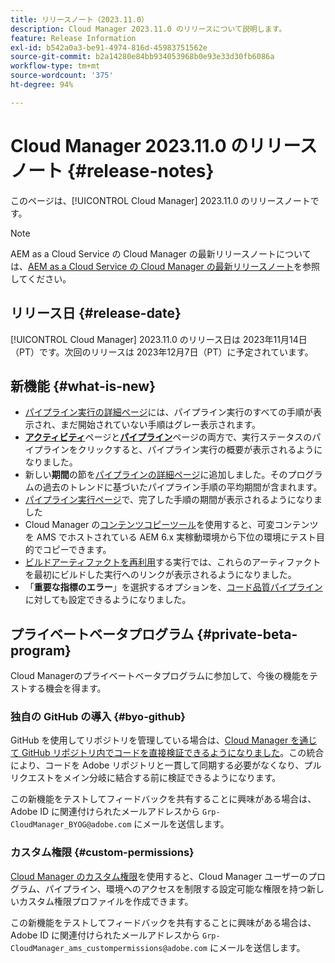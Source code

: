 ```yaml
---
title: リリースノート（2023.11.0）
description: Cloud Manager 2023.11.0 のリリースについて説明します。
feature: Release Information
exl-id: b542a0a3-be91-4974-816d-45983751562e
source-git-commit: b2a14280e84bb934053968b0e93e33d30fb6086a
workflow-type: tm+mt
source-wordcount: '375'
ht-degree: 94%

---
```


# Cloud Manager 2023.11.0 のリリースノート {#release-notes}

このページは、[!UICONTROL Cloud Manager] 2023.11.0 のリリースノートです。

>[!NOTE]
>
>AEM as a Cloud Service の Cloud Manager の最新リリースノートについては、[AEM as a Cloud Service の Cloud Manager の最新リリースノート](https://experienceleague.adobe.com/ja/docs/experience-manager-cloud-service/content/release-notes/cloud-manager/current)を参照してください。

## リリース日 {#release-date}

[!UICONTROL Cloud Manager] 2023.11.0 のリリース日は 2023年11月14日（PT）です。次回のリリースは 2023年12月7日（PT）に予定されています。

## 新機能 {#what-is-new}

* [パイプライン実行の詳細ページ](/help/using/managing-pipelines.md#view-details)には、パイプライン実行のすべての手順が表示され、まだ開始されていない手順はグレー表示されます。
* **[アクティビティ](/help/using/managing-pipelines.md#activity)**&#x200B;ページと&#x200B;**[パイプライン](/help/using/managing-pipelines.md#pipelines)**&#x200B;ページの両方で、実行ステータスのパイプラインをクリックすると、パイプライン実行の概要が表示されるようになりました。
* 新しい&#x200B;**期間**&#x200B;の節を[パイプラインの詳細ページ](/help/using/managing-pipelines.md#view-details)に追加しました。そのプログラムの過去のトレンドに基づいたパイプライン手順の平均期間が含まれます。
* [パイプライン実行ページ](/help/using/managing-pipelines.md#activity-window)で、完了した手順の期間が表示されるようになりました
* Cloud Manager の[コンテンツコピーツール](/help/using/content-copy.md)を使用すると、可変コンテンツを AMS でホストされている AEM 6.x 実稼動環境から下位の環境にテスト目的でコピーできます。
* [ビルドアーティファクトを再利用](/help/getting-started/project-setup.md#build-artifact-reuse)する実行では、これらのアーティファクトを最初にビルドした実行へのリンクが表示されるようになりました。
* 「**重要な指標のエラー**」を選択するオプションを、[コード品質パイプライン](/help/using/non-production-pipelines.md)に対しても設定できるようになりました。

## プライベートベータプログラム {#private-beta-program}

Cloud Managerのプライベートベータプログラムに参加して、今後の機能をテストする機会を得ます。

### 独自の GitHub の導入 {#byo-github}

GitHub を使用してリポジトリを管理している場合は、[Cloud Manager を通じて GitHub リポジトリ内でコードを直接検証できるようになりました](/help/managing-code/private-repositories.md)。この統合により、コードを Adobe リポジトリと一貫して同期する必要がなくなり、プルリクエストをメイン分岐に結合する前に検証できるようになります。

この新機能をテストしてフィードバックを共有することに興味がある場合は、Adobe ID に関連付けられたメールアドレスから `Grp-CloudManager_BYOG@adobe.com` にメールを送信します。

### カスタム権限 {#custom-permissions}

[Cloud Manager のカスタム権限](/help/using/custom-permissions.md)を使用すると、Cloud Manager ユーザーのプログラム、パイプライン、環境へのアクセスを制限する設定可能な権限を持つ新しいカスタム権限プロファイルを作成できます。

この新機能をテストしてフィードバックを共有することに興味がある場合は、Adobe ID に関連付けられたメールアドレスから `Grp-CloudManager_ams_custompermissions@adobe.com` にメールを送信します。
